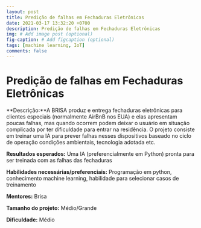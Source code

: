 ```yaml
---
layout: post
title: Predição de falhas em Fechaduras Eletrônicas
date: 2021-03-17 13:32:20 +0700
description: Predição de falhas em Fechaduras Eletrônicas
img: # Add image post (optional)
fig-caption: # Add figcaption (optional)
tags: [machine learning, IoT]
comments: false
---
```


# Predição de falhas em Fechaduras Eletrônicas

**Descrição:**A BRISA produz e entrega fechaduras eletrônicas para clientes especiais (normalmente AirBnB nos EUA) e elas apresentam poucas falhas, mas quando ocorrem podem deixar o usuário em situação complicada por ter dificuldade para entrar na residência. O projeto consiste em treinar uma IA para prever falhas nesses dispositivos baseado no ciclo de operação condições ambientais, tecnologia adotada etc.

**Resultados esperados:** Uma IA (preferencialmente em Python) pronta para ser treinada com as falhas das fechaduras

**Habilidades necessárias/preferenciais:** Programação em python, conhecimento machine learning, habilidade para selecionar casos de treinamento

**Mentores:** Brisa

**Tamanho do projeto:** Médio/Grande

**Dificuldade:** Médio